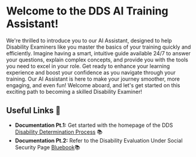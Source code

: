 # Welcome to the DDS AI Training Assistant!

We're thrilled to introduce you to our AI Assistant, designed to help Disability Examiners like you master the basics of your training quickly and efficiently. Imagine having a smart, intuitive guide available 24/7 to answer your questions, explain complex concepts, and provide you with the tools you need to excel in your role.
Get ready to enhance your learning experience and boost your confidence as you navigate through your training. Our AI Assistant is here to make your journey smoother, more engaging, and even fun!
Welcome aboard, and let's get started on this exciting path to becoming a skilled Disability Examiner!

## Useful Links 🔗

- **Documentation Pt.1:** Get started with the homepage of the DDS [Disability Determination Process](https://www.ssa.gov/disability/determination.htm) 📚
- **Documentation Pt.2:** Refer to the Disability Evaluation Under Social Security Page [Bluebook](https://www.ssa.gov/disability/professionals/bluebook/index.htm)📚
